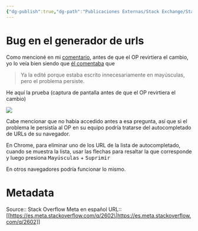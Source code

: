 ```yaml
---
{"dg-publish":true,"dg-path":"Publicaciones Externas/Stack Exchange/Stack Overflow en español/Stack Overflow en español Meta/es.meta.stackoverflow.com-2602.md","permalink":"/publicaciones-externas/stack-exchange/stack-overflow-en-espanol/stack-overflow-en-espanol-meta/es-meta-stackoverflow-com-2602/","title":"Bug en el generador de urls","hide":true,"noteIcon":"default","created":"2024-04-03T12:49:10.511-06:00","updated":"2024-04-05T16:44:02.059-06:00"}
---
```


# Bug en el generador de urls

Como mencioné en mi [comentario][1], antes de que el OP revirtiera el cambio, yo lo veía bien siendo que [él comentaba][2] que

> Ya la edité porque estaba escrito innecesariamente en mayúsculas, pero el problema persiste.

He aquí la prueba (captura de pantalla antes de que el OP revirtiera el cambio)

[![][3]][3]

Cabe mencionar que no había accedido antes a esa pregunta, así que si el problema le persistía al OP en su equipo podría tratarse del autocompletado de URLs de su navegador.

En Chrome, para eliminar uno de los URL de la lista de autocompletado, cuando se muestra la lista, usar las flechas para resaltar la que corresponde y luego presiona <kbd>Mayúsculas</kbd> + <kbd>Suprimir</kbd>

En otros navegadores podría funcionar lo mismo.


  [1]: https://es.meta.stackoverflow.com/questions/2601/bug-en-el-generador-de-urls#comment9089_2601
  [2]: https://es.meta.stackoverflow.com/questions/2601/bug-en-el-generador-de-urls#comment9091_2601
  [3]: https://i.stack.imgur.com/9oAlc.png

# Metadata
Source:: Stack Overflow Meta en español
URL:: [[https://es.meta.stackoverflow.com/q/2602\|https://es.meta.stackoverflow.com/q/2602]]

